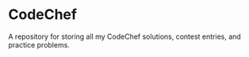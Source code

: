 # CodeChef
A repository for storing all my CodeChef solutions, contest entries, and practice problems.
